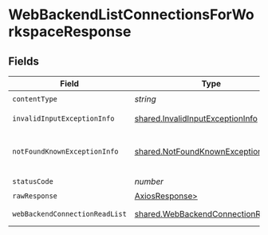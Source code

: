 # WebBackendListConnectionsForWorkspaceResponse


## Fields

| Field                                                                                      | Type                                                                                       | Required                                                                                   | Description                                                                                |
| ------------------------------------------------------------------------------------------ | ------------------------------------------------------------------------------------------ | ------------------------------------------------------------------------------------------ | ------------------------------------------------------------------------------------------ |
| `contentType`                                                                              | *string*                                                                                   | :heavy_check_mark:                                                                         | N/A                                                                                        |
| `invalidInputExceptionInfo`                                                                | [shared.InvalidInputExceptionInfo](../../models/shared/invalidinputexceptioninfo.md)       | :heavy_minus_sign:                                                                         | Input failed validation                                                                    |
| `notFoundKnownExceptionInfo`                                                               | [shared.NotFoundKnownExceptionInfo](../../models/shared/notfoundknownexceptioninfo.md)     | :heavy_minus_sign:                                                                         | Object with given id was not found.                                                        |
| `statusCode`                                                                               | *number*                                                                                   | :heavy_check_mark:                                                                         | N/A                                                                                        |
| `rawResponse`                                                                              | [AxiosResponse>](https://axios-http.com/docs/res_schema)                                   | :heavy_minus_sign:                                                                         | N/A                                                                                        |
| `webBackendConnectionReadList`                                                             | [shared.WebBackendConnectionReadList](../../models/shared/webbackendconnectionreadlist.md) | :heavy_minus_sign:                                                                         | Successful operation                                                                       |